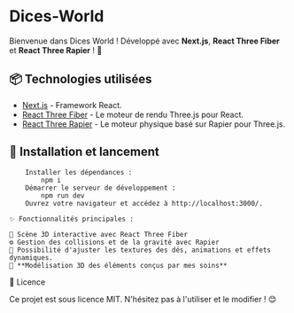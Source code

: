 # Dices-World

Bienvenue dans Dices World ! Développé avec **Next.js**, **React Three Fiber** et **React Three Rapier** ! 🚀  

## 📦 Technologies utilisées  

- [Next.js](https://nextjs.org/) - Framework React.  
- [React Three Fiber](https://github.com/pmndrs/react-three-fiber) - Le moteur de rendu Three.js pour React.  
- [React Three Rapier](https://github.com/pmndrs/react-three-rapier) - Le moteur physique basé sur Rapier pour Three.js.  

## 🚀 Installation et lancement  
        Installer les dépendances :
            npm i
        Démarrer le serveur de développement :
            npm run dev
        Ouvrez votre navigateur et accédez à http://localhost:3000/.

    ✨ Fonctionnalités principales :

    📡 Scène 3D interactive avec React Three Fiber
    ⚙️ Gestion des collisions et de la gravité avec Rapier
    🔄 Possibilité d'ajuster les textures des dés, animations et effets dynamiques.
    🎨 **Modélisation 3D des éléments conçus par mes soins**  

📜 Licence

Ce projet est sous licence MIT. N'hésitez pas à l'utiliser et le modifier ! 😊